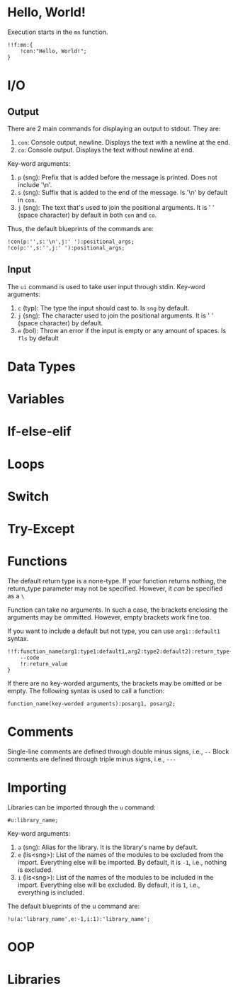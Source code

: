# Hello, World!
Execution starts in the `mn` function.

```
!!f:mn:{
    !con:"Hello, World!";
}
```

# I/O
## Output
There are 2 main commands for displaying an output to stdout. They are:
1. `con`: Console output, newline. Displays the text with a newline at the end.
2. `co`: Console output. Displays the text without newline at end.

Key-word arguments:
1. `p` (sng): Prefix that is added before the message is printed. Does not include '\n'.
2. `s` (sng): Suffix that is added to the end of the message. Is '\n' by default in `con`.
3. `j` (sng): The text that's used to join the positional arguments. It is ' ' (space character) by default in both `con` and `co`.

Thus, the default blueprints of the commands are:
```
!con(p:'',s:'\n',j:' '):positional_args;
!co(p:'',s:'',j:' '):positional_args;
```

## Input
The `ui` command is used to take user input through stdin. Key-word arguments:
1. `c` (typ): The type the input should cast to. Is `sng` by default.
2. `j` (sng): The character used to join the positional arguments. It is ' ' (space character) by default.
3. `e` (bol): Throw an error if the input is empty or any amount of spaces. Is `fls` by default

# Data Types
# Variables
# If-else-elif
# Loops
# Switch
# Try-Except
# Functions
The default return type is a none-type. If your function returns nothing, the return_type parameter may not be specified. However, it *can* be specified as a `\`

Function can take no arguments. In such a case, the brackets enclosing the arguments may be ommitted. However, empty brackets work fine too.

If you want to include a default but not type, you can use `arg1::default1` syntax.

```
!!f:function_name(arg1:type1:default1,arg2:type2:default2):return_type{
    --code
    !r:return_value
}
```

If there are no key-worded arguments, the brackets may be omitted or be empty.
The following syntax is used to call a function:
```
function_name(key-worded arguments):posarg1, posarg2;
```

# Comments
Single-line comments are defined through double minus signs, i.e., `--`
Block comments are defined through triple minus signs, i.e., `---`

# Importing
Libraries can be imported through the `u` command:
```
#u:library_name;
```
Key-word arguments:
1. `a` (sng): Alias for the library. It is the library's name by default.
2. `e` (lis\<sng>): List of the names of the modules to be excluded from the import. Everything else will be imported. By default, it is `-1`, i.e., nothing is excluded.
3. `i` (lis\<sng>): List of the names of the modules to be included in the import. Everything else will be excluded. By default, it is `1`, i.e., everything is included.

The default blueprints of the u command are:
```
!u(a:'library_name',e:-1,i:1):'library_name';
```

# OOP
# Libraries
